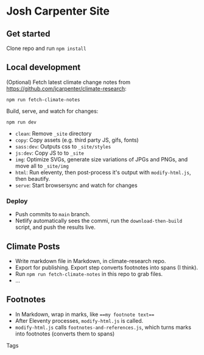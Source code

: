 # Josh Carpenter Site

## Get started

Clone repo and run `npm install`

## Local development

(Optional) Fetch latest climate change notes from https://github.com/jcarpenter/climate-research:

`npm run fetch-climate-notes`

Build, serve, and watch for changes:

`npm run dev`

* `clean`: Remove `_site` directory
* `copy`:  Copy assets (e.g. third party JS, gifs, fonts)
* `sass:dev`: Outputs css to `_site/styles`
* `js:dev`: Copy JS to to `_site`
* `img`: Optimize SVGs, generate size variations of JPGs and PNGs, and move all to `_site/img`
* `html`: Run eleventy, then post-process it's output with `modify-html.js`, then beautify.
* `serve`: Start browsersync and watch for changes

### Deploy

* Push commits to `main` branch. 
* Netlify automatically sees the commi, run the `download-then-build` script, and push the results live.

## Climate Posts

* Write markdown file in Markdown, in climate-research repo.
* Export for publishing. Export step converts footnotes into spans (I think).
* Run `npm run fetch-climate-notes` in this repo to grab files.
* ...

## Footnotes

* In Markdown, wrap in marks, like `==my footnote text==`
* After Eleventy processes, `modify-html.js` is called.
* `modify-html.js` calls `footnotes-and-references.js`, which turns marks into footnotes (converts them to spans)


Tags